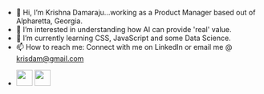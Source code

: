 - 👋 Hi, I’m Krishna Damaraju...working as a Product Manager based out of Alpharetta, Georgia.
- 👀 I’m interested in understanding how AI can provide 'real' value.
- 🌱 I’m currently learning CSS, JavaScript and some Data Science.
- 📫 How to reach me: Connect with me on LinkedIn or email me @ krisdam@gmail.com
- <p align="left"> <a href="https://www.github.com/krisdam" target="_blank" rel="noreferrer"><img src="https://raw.githubusercontent.com/danielcranney/readme-generator/main/public/icons/socials/github.svg" width="32" height="32" /></a>  <a href="https://www.linkedin.com/comm/mynetwork/discovery-see-all?usecase=PEOPLE_FOLLOWS&followMember=krisdam" target="_blank" rel="noreferrer"><img src="https://raw.githubusercontent.com/danielcranney/readme-generator/main/public/icons/socials/linkedin.svg" width="32" height="32" /></a></p>



